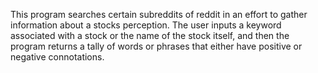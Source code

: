 This program searches certain subreddits of reddit in an effort to gather information about a stocks perception.  The user inputs a keyword associated with a stock or the name of the stock itself, and then the program returns a tally of words or phrases that either have positive or negative connotations. 
